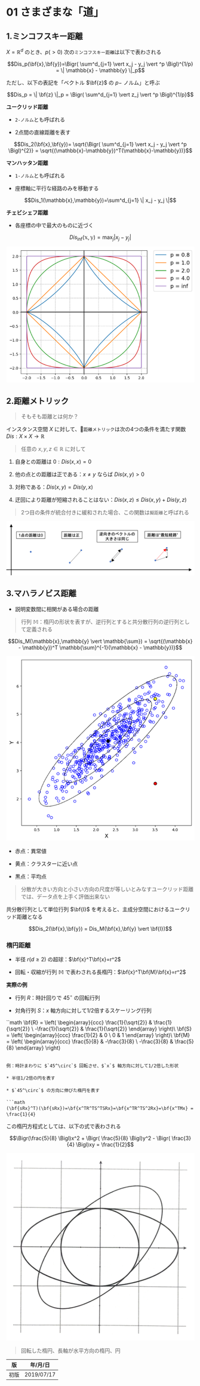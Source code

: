 01 さまざまな「道」
================

## 1.ミンコフスキー距離

$`X=\mathbb{R}^d`$ のとき、$`p(>0)`$ 次の`ミンコフスキー距離`は以下で表わされる

```math
Dis_p(\bf{x},\bf{y})=\Bigr( \sum^d_{j=1} \vert x_j - y_j \vert ^p \Bigl)^{1/p} = \| \mathbb{x} - \mathbb{y} \|_p
```

ただし、以下の表記を「ベクトル $`\bf{z}`$ の $`p-`$ ノルム」と呼ぶ

```math
Dis_p = \| \bf{z} \|_p = \Bigr( \sum^d_{j=1} \vert z_j \vert ^p \Bigl)^{1/p}
```

**ユークリッド距離**

* `2-ノルム`とも呼ばれる

* 2点間の直線距離を表す

```math
Dis_2(\bf{x},\bf{y})= \sqrt{\Bigr( \sum^d_{j=1} \vert x_j - y_j \vert ^p \Bigl)^{2}} = \sqrt{(\mathbb{x}-\mathbb{y})^T(\mathbb{x}-\mathbb{y})}
```

**マンハッタン距離**

* `1-ノルム`とも呼ばれる

* 座標軸に平行な経路のみを移動する

```math
Dis_1(\mathbb{x},\mathbb{y})=\sum^d_{j=1} \| x_j - y_j \|
```

**チェビシェフ距離**

* 各座標の中で最大のものに近づく

```math
Dis_{\inf}(\mathbb{x},\mathbb{y}) = \max_j \vert x_j - y_j \vert
```

![ミンコフスキー距離](./images/01_さまざまな「道」/ミンコフスキー距離.png)



## 2.距離メトリック

> そもそも距離とは何か？

インスタンス空間 $`X`$ に対して、`距離メトリック`は次の4つの条件を満たす関数 $`Dis: X \times X \rightarrow \mathbb{R}`$

> 任意の $`x,y,z \in \mathbb{R}`$ に対して

1. 自身との距離は $`0:Dis(x,x)=0`$

1. 他の点との距離は正である：$`x \neq y`$ ならば $`Dis(x,y) > 0`$

1. 対称である：$`Dis(x,y) = Dis(y,x)`$

1. 迂回により距離が短縮されることはない：$`Dis(x,z) \leq Dis(x,y) + Dis(y,z)`$

> 2つ目の条件が統合付きに緩和された場合、この関数は`擬距離`と呼ばれる

![距離メトリック](./images/01_さまざまな「道」/距離メトリック.png)



## 3.マハラノビス距離

* 説明変数間に相関がある場合の距離

> 行列 $`\mathbb{M}`$：楕円の形状を表すが、逆行列とすると共分散行列の逆行列として定義される

```math
Dis_M(\mathbb{x},\mathbb{y} \vert \mathbb{\sum}) = \sqrt{(\mathbb{x} - \mathbb{y})^T \mathbb{\sum}^{-1}(\mathbb{x} - \mathbb{y})}
```

![マハラノビス距離の見方](./images/01_さまざまな「道」/マハラノビス距離の見方.png)

* 赤点：異常値

* 黄点：クラスターに近い点

* 黒点：平均点

> 分散が大きい方向と小さい方向の尺度が等しいとみなすユークリッド距離では、データ点を上手く評価出来ない

共分散行列として単位行列 $`\bf{I}`$ を考えると、主成分空間におけるユークリッド距離となる

```math
Dis_2(\bf{x},\bf{y}) = Dis_M(\bf{x},\bf{y} \vert \bf{I})
```



### 楕円距離

* 半径 $`r(d \geq 2)`$ の超球：$`\bf{x}^T\bf{x}=r^2`$

* 回転・収縮が行列 $`\mathbb{M}`$ で表わされる長楕円：$`\bf{x}^T\bf{M}\bf{x}=r^2`$

**実際の例**

* 行列 $`R`$：時計回りで $`45^\circ`$ の回転行列

* 対角行列 $`S`$：$`x`$ 軸方向に対して1/2倍するスケーリング行列

``math
\bf{R} = \left(
    \begin{array}{ccc}
      \frac{1}{\sqrt{2}} & \frac{1}{\sqrt{2}} \\
      -\frac{1}{\sqrt{2}} & \frac{1}{\sqrt{2}}
    \end{array}
  \right)\\
\bf{S} = \left(
    \begin{array}{ccc}
      \frac{1}{2} & 0 \\
      0 & 1
    \end{array}
  \right)\\
\bf{M} = \left(
    \begin{array}{ccc}
      \frac{5}{8} & -\frac{3}{8} \\
      -\frac{3}{8} & \frac{5}{8}
    \end{array}
  \right)
```

例：時計まわりに $`45^\circ`$ 回転させ、$`x`$ 軸方向に対して1/2倍した形状

* 半径1/2倍の円を表す

* $`45^\circ`$ の方向に伸びた楕円を表す

```math
(\bf{sRx}^T)(\bf{sRx})=\bf{x^TR^TS^TSRx}=\bf{x^TR^TS^2Rx}=\bf{x^TMx} = \frac{1}{4}
```

この楕円方程式としては、以下の式で表わされる

```math
\Bigr(\frac{5}{8} \Bigl)x^2 + \Bigr( \frac{5}{8} \Bigl)y^2 - \Bigr( \frac{3}{4} \Bigl)xy = \frac{1}{2}
```

![楕円距離](./images/01_さまざまな「道」/楕円距離.png)

> 回転した楕円、長軸が水平方向の楕円、円



| 版   | 年/月/日   |
| ---- | ---------- |
| 初版 | 2019/07/17 |

